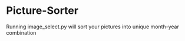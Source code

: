 # Picture-Sorter

Running image_select.py will sort your pictures into unique month-year combination
